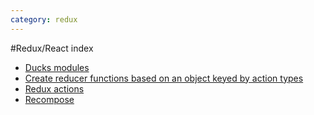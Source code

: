 ```yaml
---
category: redux
---
```

#Redux/React index

* [Ducks modules](https://github.com/erikras/ducks-modular-redux)
* [Create reducer functions based on an object keyed by action types](https://github.com/tomatau/type-to-reducer)
* [Redux actions](https://github.com/redux-utilities/redux-actions)
* [Recompose](https://github.com/acdlite/recompose)
